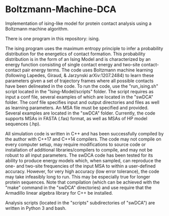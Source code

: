 # Boltzmann-Machine-DCA
Implementation of ising-like model for protein contact analysis using a Boltzmann machine algorithm.

There is one program in this repository: ising. 

The ising program uses the maximum entropy principle to infer a probability distribution for the energetics of contact formation. This probability distribution is in the form of an Ising Model and is characterized by an energy function consisting of single contact energy and two-site contact-contact pair energy terms. The code uses Boltzmann machine learning (following Lapedes, Giraud, & Jarzynski arXiv:1207.2484) to learn these parameters given a set of trajectory frames where all possible contacts have been delineated in the code. To run the code, use the "run_ising.sh" script located in the "Ising-Model/scripts" folder. The script requires as input a conf file, several examples of which are located in the "swDCA" folder. The conf file specifies input and output directories and files as well as learning parameters. An MSA file must be specified and provided. Several examples are located in the "swDCA" folder. Currently, the code supports MSAs in FASTA (.fas) format, as well as MSAs of HP model sequences (.hp). 

All simulation code is written in C++ and has been successfully compiled by the author with C++17 and C++14 compilers. The code may not compile on every computer setup, may require modifications to source code or installation of additional libraries/compilers to compile, and may not be robust to all input parameters. The swDCA code has been tested for its ability to produce energy models which, when sampled, can reproduce the one- and two-site frequencies of the input MSA to within a user-defined accuracy. However, for very high accuracy (low error tolerance), the code may take infeasibly long to run. This may be especially true for longer protein sequences. Note that compilation (which can be achieved with the "make" command in the "swDCA" directories) and use require that the Armadillo linear algebra library for C++ be installed.

Analysis scripts (located in the "scripts" subdirectories of "swDCA") are written in Python 3 and bash. 

